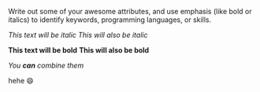 Write out some of your awesome attributes, and use emphasis (like bold or italics) to identify keywords, programming languages, or skills.

*This text will be italic*
_This will also be italic_

**This text will be bold**
__This will also be bold__

_You **can** combine them_ 

hehe :smile:
